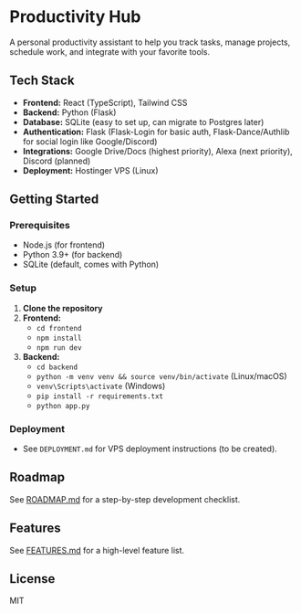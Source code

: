 # Productivity Hub

A personal productivity assistant to help you track tasks, manage projects, schedule work, and integrate with your favorite tools.

## Tech Stack

- **Frontend:** React (TypeScript), Tailwind CSS
- **Backend:** Python (Flask)
- **Database:** SQLite (easy to set up, can migrate to Postgres later)
- **Authentication:** Flask (Flask-Login for basic auth, Flask-Dance/Authlib for social login like Google/Discord)
- **Integrations:** Google Drive/Docs (highest priority), Alexa (next priority), Discord (planned)
- **Deployment:** Hostinger VPS (Linux)

## Getting Started

### Prerequisites
- Node.js (for frontend)
- Python 3.9+ (for backend)
- SQLite (default, comes with Python)

### Setup

1. **Clone the repository**
2. **Frontend:**
   - `cd frontend`
   - `npm install`
   - `npm run dev`
3. **Backend:**
   - `cd backend`
   - `python -m venv venv && source venv/bin/activate` (Linux/macOS)
   - `venv\Scripts\activate` (Windows)
   - `pip install -r requirements.txt`
   - `python app.py`

### Deployment
- See `DEPLOYMENT.md` for VPS deployment instructions (to be created).

## Roadmap
See [ROADMAP.md](./ROADMAP.md) for a step-by-step development checklist.

## Features
See [FEATURES.md](./FEATURES.md) for a high-level feature list.

## License
MIT
